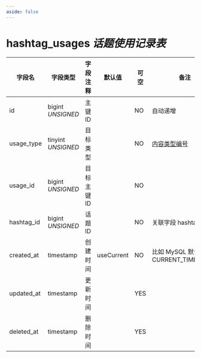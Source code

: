 ```yaml
---
aside: false
---
```


# hashtag_usages *话题使用记录表*

| 字段名 | 字段类型 | 字段注释 | 默认值 | 可空 | 备注 |
| --- | --- | --- | --- | --- | --- |
| id | bigint *UNSIGNED* | 主键 ID | | NO | 自动递增 |
| usage_type | tinyint *UNSIGNED* | 目标类型 |  | NO | [内容类型编号](../numbered-description.md#内容类型编号) |
| usage_id | bigint *UNSIGNED* | 目标主键 ID |  | NO |  |
| hashtag_id | bigint *UNSIGNED* | 话题 ID |  | NO | 关联字段 hashtags->id |
| created_at | timestamp | 创建时间 | useCurrent | NO | 比如 MySQL 默认值为 CURRENT_TIMESTAMP |
| updated_at | timestamp | 更新时间 |  | YES |  |
| deleted_at | timestamp | 删除时间 |  | YES |  |

